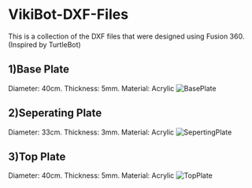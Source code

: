 # VikiBot-DXF-Files
This is a collection of the DXF files that were designed using Fusion 360. (Inspired by TurtleBot)
## 1)Base Plate
Diameter: 40cm. Thickness: 5mm. Material: Acrylic
![BasePlate](https://user-images.githubusercontent.com/64123696/79947395-8b458400-848f-11ea-919c-f99e92f99b57.PNG)

## 2)Seperating Plate
Diameter: 33cm. Thickness: 3mm. Material: Acrylic
![SepertingPlate](https://user-images.githubusercontent.com/64123696/79947403-8c76b100-848f-11ea-9038-da14e80e2b7b.PNG)

## 3)Top Plate
Diameter: 40cm. Thickness: 5mm. Material: Acrylic
![TopPlate](https://user-images.githubusercontent.com/64123696/79947405-8d0f4780-848f-11ea-93de-5b8b6567dfa6.PNG)
